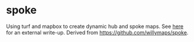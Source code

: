 # spoke

Using turf and mapbox to create dynamic hub and spoke maps. See [here](https://googlemapsmania.blogspot.com/2022/06/data-spiders.html) for an external write-up. Derived from https://github.com/willymaps/spoke.